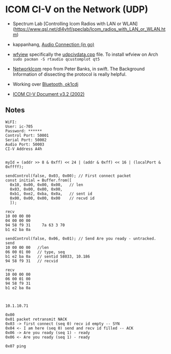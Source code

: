 # ICOM CI-V on the Network (UDP)

- Spectrum Lab [Controlling Icom Radios with LAN or WLAN]
(https://www.qsl.net/dl4yhf/speclab/Icom_radios_with_LAN_or_WLAN.htm)

- kappanhang, [Audio Connection (in go)](https://github.com/nonoo/kappanhang)

- [wfview](https://gitlab.com/eliggett/wfview) specifically the [udpcivdata.cpp](https://gitlab.com/eliggett/wfview/-/blob/master/udpcivdata.cpp) file. To install wfview on Arch `sudo pacman -S rtaudio qcustomplot qt5`

- [NetworkIcom](https://github.com/peterbmarks/NetworkIcom) repo from Peter Banks, in swift. The Background Information of dissecting the protocol is really helpful.

- Working over [Bluetooth, ok1cdj](https://github.com/ok1cdj/IC705-BT-CIV)

- [ICOM CI-V Document v3.2 (2002)](http://www.w4cll.com/info/ICOM/CI-V/CI-V%20manual.pdf)


## Notes

```
WiFI:
User: ic-705
Password: ******
Control Port: 50001
Serial Port: 50002
Audio Port: 50003
CI-V Address A4h


myId = (addr >> 8 & 0xff) << 24 | (addr & 0xff) << 16 | (localPort & 0xffff);

sendControl(false, 0x03, 0x00); // First connect packet
const initial = Buffer.from([
  0x10, 0x00, 0x00, 0x00,   // len
  0x03, 0x00, 0x00, 0x00, 
  0xb1, 0xe2, 0xba, 0x0a,   // sent id
  0x00, 0x00, 0x00, 0x00    // recvd id
  ]);

recv
10 00 00 00 
04 00 00 00 
94 58 f9 31     7a 63 3 70
b1 e2 ba 0a

sendControl(false, 0x06, 0x01); // Send Are you ready - untracked.
send
10 00 00 00   //len
06 00 01 00   // type, seq
b1 e2 ba 0a   // sentid 58033, 10.186
94 58 f9 31   // recvid

recv
10 00 00 00 
06 00 01 00 
94 58 f9 31 
b1 e2 ba 0a



10.1.10.71

0x00
0x01 packet retransmit NACK
0x03 -> first connect (seq 0) recv id empty -- SYN
0x04 <- I am here (seq 0) send and recv id filled -- ACK
0x06 -> Are you ready (seq 1) - ready
0x06 <- Are you ready (seq 1) - ready

0x07 ping
```